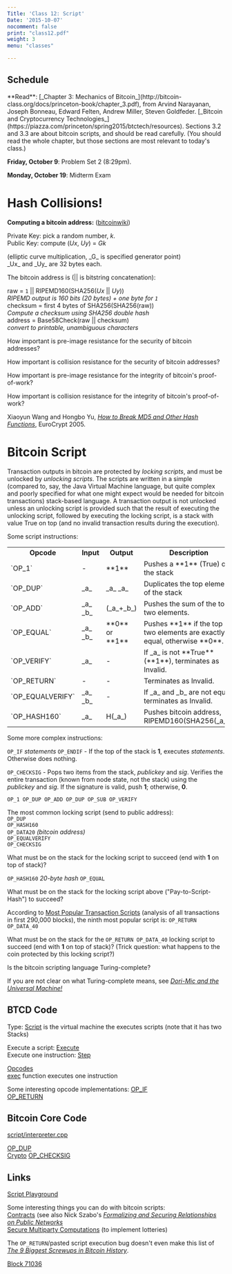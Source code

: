 ```yaml
---
Title: 'Class 12: Script'
Date: '2015-10-07'
nocomment: false
print: "class12.pdf"
weight: 3
menu: "classes"

---
```


## Schedule

   <div class="todo"> 
**Read**: [_Chapter 3: Mechanics of Bitcoin_](http://bitcoin-class.org/docs/princeton-book/chapter_3.pdf), from
Arvind Narayanan, Joseph Bonneau, Edward Felten, Andrew Miller, Steven
Goldfeder. [_Bitcoin and Cryptocurrency
Technologies_](https://piazza.com/princeton/spring2015/btctech/resources).
Sections 3.2 and 3.3 are about bitcoin scripts, and should be read
carefully.  (You should read the whole chapter, but those sections are
most relevant to today's class.)

**Friday, October 9**: Problem Set 2 (8:29pm).

**Monday, October 19**: Midterm Exam</div>

# Hash Collisions!

**Computing a bitcoin address:** ([bitcoinwiki](https://en.bitcoin.it/wiki/Technical_background_of_version_1_Bitcoin_addresses))

<!--more-->

Private Key: pick a random number, _k_.  
Public Key: compute (_Ux_, _Uy_) = _Gk_
<div class="indented">(elliptic curve multiplication, _G_ is specified generator point)</div>
_Ux_ and _Uy_ are 32 bytes each.

The bitcoin address is (|| is bitstring concatenation):  
    <div class="indented">
    raw = `1` || RIPEMD160(SHA256(_Ux_ || _Uy_))  
         <div class="indented">_RIPEMD output is 160 bits (20 bytes) + one byte for `1`_</div>
    checksum = first 4 bytes of SHA256(SHA256(raw))  <div class="indented">_Compute a checksum using SHA256 double hash_</div>
    address = Base58Check(raw || checksum)  <div class="indented">_convert to printable, unambiguous characters_</div>
    </div>

How important is pre-image resistance for the security of bitcoin addresses?
<div class="gap"></div>

How important is collision resistance for the security of bitcoin addresses?
<div class="gap"></div>

How important is pre-image resistance for the integrity of bitcoin's proof-of-work?
<div class="gap"></div>

How important is collision resistance for the integrity of bitcoin's proof-of-work?
<div class="gap"></div>

Xiaoyun Wang and Hongbo Yu, [_How to Break MD5 and Other Hash Functions_](http://www.bitcoin-class.org/docs/hashcollisions.pdf), EuroCrypt 2005.

# Bitcoin Script

Transaction outputs in bitcoin are protected by _locking scripts_, and
must be unlocked by _unlocking scripts_.  The scripts are written in a
simple (compared to, say, the Java Virtual Machine language, but quite
complex and poorly specified for what one might expect would be needed
for bitcoin transactions) stack-based language.  A transaction output is
not unlocked unless an unlocking script is provided such that the result
of executing the unlocking script, followed by executing the locking
script, is a stack with value True on top (and no invalid transaction
results during the execution).

Some script instructions:


   <table cellpadding=5>
   <tr>
   <td align="center"><b>Opcode</b></td><td align="center"><b>Input</b></td><td align="center"><b>Output</b></td><td align="center"><b>Description</b></td></tr>
   <tr><td>`OP_1`</td><td> - </td><td> **1** </td><td> Pushes a **1** (True) on the stack </td></tr>
   <tr><td>`OP_DUP`</td><td> _a_ </td><td> _a_ _a_ </td><td> Duplicates the top element of the stack </td></tr>
   <tr><td>`OP_ADD`</td><td> _a_ _b_ </td><td> (_a_+_b_) </td><td> Pushes the sum of the top two elements. </td></tr>
   <tr><td>`OP_EQUAL`</td><td> _a_ _b_ </td><td> **0** or **1** </td><td> Pushes **1** if the top two elements are exactly equal, otherwise **0**. </td></tr>
   <tr><td>`OP_VERIFY` </td><td> _a_ </td><td> - </td><td> If _a_ is not **True** (**1**), terminates as Invalid. </td></tr>
   <tr><td>`OP_RETURN`</td><td> - </td><td> - </td><td> Terminates as Invalid. </td></tr>
   <tr><td>`OP_EQUALVERIFY` </td><td> _a_ _b_ </td><td> - </td><td> If _a_ and _b_ are not equal, terminates as Invalid. </td></tr>
   <tr><td>`OP_HASH160` </td><td> _a_ </td><td> H(_a_) </td><td> Pushes bitcoin address, RIPEMD160(SHA256(_a_)). </td></tr>
</table>

Some more complex instructions:

`OP_IF` _statements_ `OP_ENDIF` - If the top of the stack is **1**, executes _statements_.  Otherwise does nothing.

`OP_CHECKSIG` - Pops two items from the stack, _publickey_ and _sig_.
Verifies the entire transaction (known from node state, not the stack)
using the _publickey_ and _sig_.  If the signature is valid, push **1**;
otherwise, **0**.

`OP_1 OP_DUP OP_ADD OP_DUP OP_SUB OP_VERIFY`
<div class="gap">

</div>

The most common locking script (send to public address):  
`OP_DUP`  
`OP_HASH160`  
`OP_DATA20` _(bitcoin address)_  
`OP_EQUALVERIFY`  
`OP_CHECKSIG`  

What must be on the stack for the locking script to succeed (end with **1** on top of stack)?
<div class="gap">

</div>

`OP_HASH160` _20-byte hash_ `OP_EQUAL`  

What must be on the stack for the locking script above ("Pay-to-Script-Hash") to succeed?
<div class="gap">

</div>


According to [Most Popular Transaction
Scripts](http://www.quantabytes.com/articles/a-survey-of-bitcoin-transaction-types)
(analysis of all transactions in first 290,000 blocks), the ninth most popular script is:
`OP_RETURN OP_DATA_40`

What must be on the stack for the `OP_RETURN OP_DATA_40` locking script to succeed (end with
**1** on top of stack)? (Trick question: what happens to the coin
protected by this locking script?)
<div class="gap">

</div>

Is the bitcoin scripting language Turing-complete?
<div class="gap">

</div>

If you are not clear on what Turing-complete means, see [_Dori-Mic and the Universal Machine!_](http://www.dori-mic.org)

## BTCD Code

Type: [Script](https://github.com/btcsuite/btcd/blob/c153596542b3d87dd774c29aa5be5117ac01a234/txscript/script.go#L206) is the virtual machine the executes scripts (note that it has two Stacks) 

Execute a script: [Execute](https://github.com/btcsuite/btcd/blob/c153596542b3d87dd774c29aa5be5117ac01a234/txscript/script.go#L723)  
Execute one instruction: [Step](https://github.com/btcsuite/btcd/blob/c153596542b3d87dd774c29aa5be5117ac01a234/txscript/script.go#L782)  

[Opcodes](https://github.com/btcsuite/btcd/blob/c153596542b3d87dd774c29aa5be5117ac01a234/txscript/opcode.go#L38)  
[exec](https://github.com/btcsuite/btcd/blob/c153596542b3d87dd774c29aa5be5117ac01a234/txscript/opcode.go#L971) function executes one instruction  

Some interesting opcode implementations:
[OP_IF](https://github.com/btcsuite/btcd/blob/c153596542b3d87dd774c29aa5be5117ac01a234/txscript/opcode.go#L1143)  
[OP_RETURN](https://github.com/btcsuite/btcd/blob/c153596542b3d87dd774c29aa5be5117ac01a234/txscript/opcode.go#L1235)

## Bitcoin Core Code

[script/interpreter.cpp](https://github.com/bitcoin/bitcoin/blob/41e6e4caba9899ce7c165b0784461c55c867ee24/src/script/interpreter.cpp)

[OP_DUP](https://github.com/bitcoin/bitcoin/blob/41e6e4caba9899ce7c165b0784461c55c867ee24/src/script/interpreter.cpp#L524)  
[Crypto](https://github.com/bitcoin/bitcoin/blob/41e6e4caba9899ce7c165b0784461c55c867ee24/src/script/interpreter.cpp#L752)
[OP_CHECKSIG](https://github.com/bitcoin/bitcoin/blob/41e6e4caba9899ce7c165b0784461c55c867ee24/src/script/interpreter.cpp#L785)

## Links

[Script Playground](http://www.crmarsh.com/script-playground/)

Some interesting things you can do with bitcoin scripts:  
[Contracts](https://en.bitcoin.it/wiki/Contracts) (see also Nick Szabo's [_Formalizing and Securing Relationships on Public Networks_](http://szabo.best.vwh.net/formalize.html)  
[Secure Multiparty Computations](http://eprint.iacr.org/2013/784) (to implement lotteries)  

The `OP_RETURN`/pasted script execution bug doesn't even make this list of [_The 9 Biggest Screwups in Bitcoin History_](http://www.coindesk.com/9-biggest-screwups-bitcoin-history/).

[Block 71036](http://blockexplorer.com/rawblock/00000000000997f9fd2fe1ee376293ef8c42ad09193a5d2086dddf8e5c426b56)
